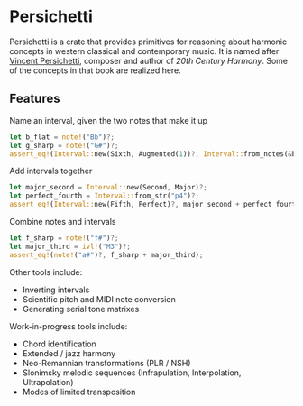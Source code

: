 # Persichetti

Persichetti is a crate that provides primitives for reasoning about harmonic concepts in western classical and contemporary music. It is named after [Vincent Persichetti](https://en.wikipedia.org/wiki/Vincent_Persichetti), composer and author of _20th Century Harmony_. Some of the concepts in that book are realized here.

## Features

Name an interval, given the two notes that make it up

```rust
let b_flat = note!("Bb")?;
let g_sharp = note!("G#")?;
assert_eq!(Interval::new(Sixth, Augmented(1))?, Interval::from_notes(&b_flat, &g_sharp));
```

Add intervals together

```rust
let major_second = Interval::new(Second, Major)?;
let perfect_fourth = Interval::from_str("p4")?;
assert_eq!(Interval::new(Fifth, Perfect)?, major_second + perfect_fourth);
```

Combine notes and intervals

```rust
let f_sharp = note!("f#")?;
let major_third = ivl!("M3")?;
assert_eq!(note!("a#")?, f_sharp + major_third);
```

Other tools include:

* Inverting intervals
* Scientific pitch and MIDI note conversion
* Generating serial tone matrixes

Work-in-progress tools include:

* Chord identification
* Extended / jazz harmony
* Neo-Remannian transformations (PLR / NSH)
* Slonimsky melodic sequences (Infrapulation, Interpolation, Ultrapolation)
* Modes of limited transposition
